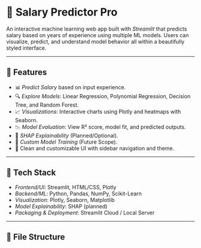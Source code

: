 # 💼 Salary Predictor Pro

An interactive machine learning web app built with *Streamlit* that predicts salary based on years of experience using multiple ML models. Users can visualize, predict, and understand model behavior all within a beautifully styled interface.

---

## 🚀 Features

- 📊 *Predict Salary* based on input experience.
- 🔍 *Explore Models*: Linear Regression, Polynomial Regression, Decision Tree, and Random Forest.
- 📈 *Visualizations*: Interactive charts using Plotly and heatmaps with Seaborn.
- 📉 *Model Evaluation*: View R² score, model fit, and predicted outputs.
- 🧠 *SHAP Explainability* (Planned/Optional).
- 📂 *Custom Model Training* (Future Scope).
- 🔧 Clean and customizable UI with sidebar navigation and theme.

---

## 🧰 Tech Stack

- *Frontend/UI*: Streamlit, HTML/CSS, Plotly
- *Backend/ML*: Python, Pandas, NumPy, Scikit-Learn
- *Visualization*: Plotly, Seaborn, Matplotlib
- *Model Explainability*: SHAP (planned)
- *Packaging & Deployment*: Streamlit Cloud / Local Server

---

## 📁 File Structure
